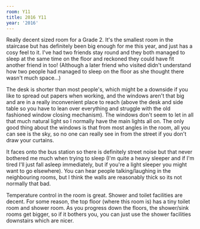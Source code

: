```yaml
---
room: Y11
title: 2016 Y11
year: '2016'
---
```


Really decent sized room for a Grade 2. It's the smallest room in the staircase but has definitely been big enough for me this year, and just has a cosy feel to it. I've had two friends stay round and they both managed to sleep at the same time on the floor and reckoned they could have fit another friend in too! (Although a later friend who visited didn't understand how two people had managed to sleep on the floor as she thought there wasn't much space...)

The desk is shorter than most people's, which might be a downside if you like to spread out papers when working, and the windows aren't that big and are in a really inconvenient place to reach (above the desk and side table so you have to lean over everything and struggle with the old fashioned window closing mechanism). The windows don't seem to let in all that much natural light so I normally have the main lights all on. The only good thing about the windows is that from most angles in the room, all you can see is the sky, so no one can really see in from the street if you don't draw your curtains.

It faces onto the bus station so there is definitely street noise but that never bothered me much when trying to sleep (I'm quite a heavy sleeper and if I'm tired I'll just fall asleep immediately, but if you're a light sleeper you might want to go elsewhere). You can hear people talking/laughing in the neighbouring rooms, but I think the walls are reasonably thick so its not normally that bad.

Temperature control in the room is great. Shower and toilet facilities are decent. For some reason, the top floor (where this room is) has a tiny toilet room and shower room. As you progress down the floors, the shower/sink rooms get bigger, so if it bothers you, you can just use the shower facilities downstairs which are nicer.